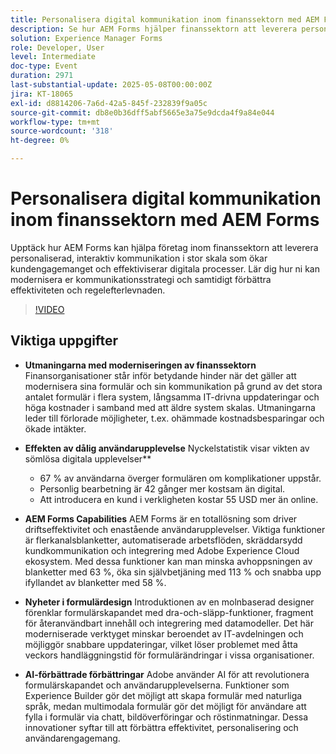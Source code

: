 ```yaml
---
title: Personalisera digital kommunikation inom finanssektorn med AEM Forms
description: Se hur AEM Forms hjälper finanssektorn att leverera personaliserad, skalbar kommunikation som ökar engagemanget, effektiviteten och regelefterlevnaden.
solution: Experience Manager Forms
role: Developer, User
level: Intermediate
doc-type: Event
duration: 2971
last-substantial-update: 2025-05-08T00:00:00Z
jira: KT-18065
exl-id: d8814206-7a6d-42a5-845f-232839f9a05c
source-git-commit: db8e0b36dff5abf5665e3a75e9dcda4f9a84e044
workflow-type: tm+mt
source-wordcount: '318'
ht-degree: 0%

---
```


# Personalisera digital kommunikation inom finanssektorn med AEM Forms

Upptäck hur AEM Forms kan hjälpa företag inom finanssektorn att leverera personaliserad, interaktiv kommunikation i stor skala som ökar kundengagemanget och effektiviserar digitala processer. Lär dig hur ni kan modernisera er kommunikationsstrategi och samtidigt förbättra effektiviteten och regelefterlevnaden.

>[!VIDEO](https://video.tv.adobe.com/v/3458104/?learn=on&enablevpops)

## Viktiga uppgifter

* **Utmaningarna med moderniseringen av finanssektorn** Finansorganisationer står inför betydande hinder när det gäller att modernisera sina formulär och sin kommunikation på grund av det stora antalet formulär i flera system, långsamma IT-drivna uppdateringar och höga kostnader i samband med att äldre system skalas. Utmaningarna leder till förlorade möjligheter, t.ex. ohämmade kostnadsbesparingar och ökade intäkter.

* **Effekten av dålig användarupplevelse** Nyckelstatistik visar vikten av sömlösa digitala upplevelser**

   * 67 % av användarna överger formulären om komplikationer uppstår.
   * Personlig bearbetning är 42 gånger mer kostsam än digital.
   * Att introducera en kund i verkligheten kostar 55 USD mer än online.

* **AEM Forms Capabilities** AEM Forms är en totallösning som driver driftseffektivitet och enastående användarupplevelser. Viktiga funktioner är flerkanalsblanketter, automatiserade arbetsflöden, skräddarsydd kundkommunikation och integrering med Adobe Experience Cloud ekosystem. Med dessa funktioner kan man minska avhoppsningen av blanketter med 63 %, öka sin självbetjäning med 113 % och snabba upp ifyllandet av blanketter med 58 %.

* **Nyheter i formulärdesign** Introduktionen av en molnbaserad designer förenklar formulärskapandet med dra-och-släpp-funktioner, fragment för återanvändbart innehåll och integrering med datamodeller. Det här moderniserade verktyget minskar beroendet av IT-avdelningen och möjliggör snabbare uppdateringar, vilket löser problemet med åtta veckors handläggningstid för formulärändringar i vissa organisationer.

* **AI-förbättrade förbättringar** Adobe använder AI för att revolutionera formulärskapandet och användarupplevelserna. Funktioner som Experience Builder gör det möjligt att skapa formulär med naturliga språk, medan multimodala formulär gör det möjligt för användare att fylla i formulär via chatt, bildöverföringar och röstinmatningar. Dessa innovationer syftar till att förbättra effektivitet, personalisering och användarengagemang.
